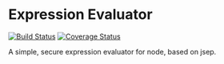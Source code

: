 # Expression Evaluator

[![Build Status](https://travis-ci.com/luvies/node-evaluator.svg?branch=master)](https://travis-ci.com/luvies/node-evaluator) [![Coverage Status](https://coveralls.io/repos/github/luvies/node-evaluator/badge.svg)](https://coveralls.io/github/luvies/node-evaluator)

A simple, secure expression evaluator for node, based on jsep.
